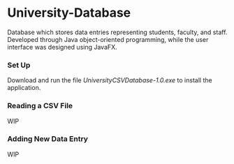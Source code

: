 # University-Database
Database which stores data entries representing students, faculty, and staff. Developed through Java object-oriented programming, while the user interface was designed using JavaFX.

### Set Up
Download and run the file *UniversityCSVDatabase-1.0.exe* to install the application.

### Reading a CSV File
WIP

### Adding New Data Entry
WIP
